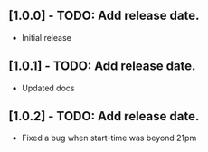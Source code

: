 ## [1.0.0] - TODO: Add release date.

* Initial release

## [1.0.1] - TODO: Add release date.

* Updated docs

## [1.0.2] - TODO: Add release date.

* Fixed a bug when start-time was beyond 21pm

